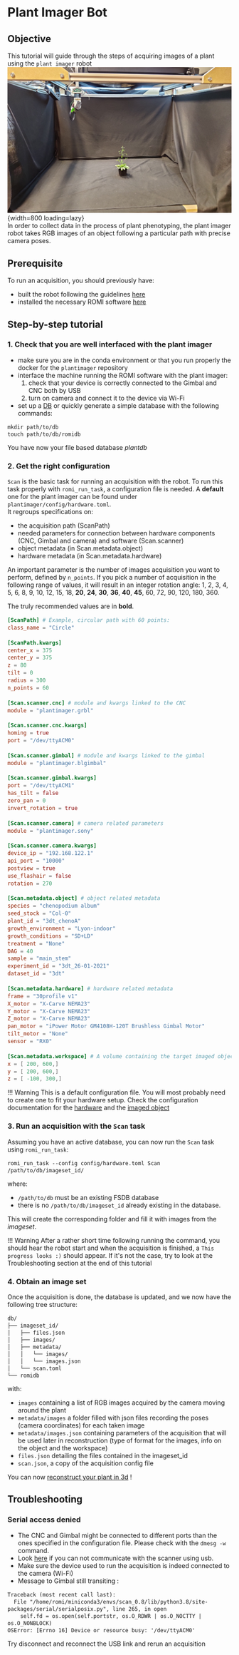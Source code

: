 Plant Imager Bot
===

## Objective

This tutorial will guide through the steps of acquiring images of a plant using the `plant imager` robot  
![Dense Colmap reconstruction](../../assets/images/plant_imager.jpg){width=800 loading=lazy}  
In order to collect data in the process of plant phenotyping, the plant imager robot takes RGB images of an object following a particular path with precise camera poses.

## Prerequisite

To run an acquisition, you should previously have:

* built the robot following the guidelines [here](../build_v2/index.md)
* installed the necessary ROMI software [here](../install/plant_imager_setup.md)

## Step-by-step tutorial

### 1. Check that you are well interfaced with the plant imager

- make sure you are in the conda environment or that you run properly the docker for the `plantimager` repository
- interface the machine running the ROMI software with the plant imager:
    1. check that your device is correctly connected to the Gimbal and CNC both by USB
    2. turn on camera and connect it to the device via Wi-Fi
- set up a [DB](../specifications/data.md) or quickly generate a simple database with the following commands:

```shell
mkdir path/to/db
touch path/to/db/romidb
```

You have now your file based database *plantdb*

### 2. Get the right configuration

`Scan` is the basic task for running an acquisition with the robot.
To run this task properly with `romi_run_task`, a configuration file is needed.
A **default** one for the plant imager can be found under `plantimager/config/hardware.toml`.  
It regroups specifications on:

- the acquisition path (ScanPath)
- needed parameters for connection between hardware components (CNC, Gimbal and camera) and software (Scan.scanner)
- object metadata (in Scan.metadata.object)
- hardware metadata (in Scan.metadata.hardware)

An important parameter is the number of images acquisition you want to perform, defined by `n_points`.
If you pick a number of acquisition in the following range of values, it will result in an integer rotation angle:
1, 2, 3, 4, 5, 6, 8, 9, 10, 12, 15, 18, **20**, **24**, **30**, **36**, **40**, **45**, 60, 72, 90, 120, 180, 360.

The truly recommended values are in **bold**.

```toml
[ScanPath] # Example, circular path with 60 points:
class_name = "Circle"

[ScanPath.kwargs]
center_x = 375
center_y = 375
z = 80
tilt = 0
radius = 300
n_points = 60

[Scan.scanner.cnc] # module and kwargs linked to the CNC
module = "plantimager.grbl"

[Scan.scanner.cnc.kwargs]
homing = true
port = "/dev/ttyACM0"

[Scan.scanner.gimbal] # module and kwargs linked to the gimbal
module = "plantimager.blgimbal"

[Scan.scanner.gimbal.kwargs]
port = "/dev/ttyACM1"
has_tilt = false
zero_pan = 0
invert_rotation = true

[Scan.scanner.camera] # camera related parameters
module = "plantimager.sony"

[Scan.scanner.camera.kwargs]
device_ip = "192.168.122.1"
api_port = "10000"
postview = true
use_flashair = false
rotation = 270

[Scan.metadata.object] # object related metadata
species = "chenopodium album"
seed_stock = "Col-0"
plant_id = "3dt_chenoA"
growth_environment = "Lyon-indoor"
growth_conditions = "SD+LD"
treatment = "None"
DAG = 40
sample = "main_stem"
experiment_id = "3dt_26-01-2021"
dataset_id = "3dt"

[Scan.metadata.hardware] # hardware related metadata
frame = "30profile v1"
X_motor = "X-Carve NEMA23"
Y_motor = "X-Carve NEMA23"
Z_motor = "X-Carve NEMA23"
pan_motor = "iPower Motor GM4108H-120T Brushless Gimbal Motor"
tilt_motor = "None"
sensor = "RX0"

[Scan.metadata.workspace] # A volume containing the target imaged object
x = [ 200, 600,]
y = [ 200, 600,]
z = [ -100, 300,]
```

!!! Warning
    This is a default configuration file.
    You will most probably need to create one to fit your hardware setup.
    Check the configuration documentation for the [hardware](../metadata/hardware_metadata.md) and the [imaged object](../metadata/biological_metadata.md)

### 3. Run an acquisition with the `Scan` task

Assuming you have an active database, you can now run the `Scan` task using `romi_run_task`:

```shell
romi_run_task --config config/hardware.toml Scan /path/to/db/imageset_id/
```

where:

- `/path/to/db` must be an existing FSDB database
- there is no `/path/to/db/imageset_id` already existing in the database.

This will create the corresponding folder and fill it with images from the _imageset_.

!!! Warning
    After a rather short time following running the command, you should hear the robot start and when the acquisition is finished, a `This progress looks :)` should appear.
    If it's not the case, try to look at the Troubleshooting section at the end of this tutorial

### 4. Obtain an image set

Once the acquisition is done, the database is updated, and we now have the following tree structure:

```
db/
├── imageset_id/
│   ├── files.json
│   ├── images/
│   ├── metadata/
│   │   └── images/
│   │   └── images.json
│   └── scan.toml
└── romidb
```

with:

- `images` containing a list of RGB images acquired by the camera moving around the plant
- `metadata/images` a folder filled with json files recording the poses (camera coordinates) for each taken image
- `metadata/images.json` containing parameters of the acquisition that will be used later in reconstruction (type of format for the images, info on the object and the workspace)
- `files.json` detailing the files contained in the imageset_id
- `scan.json`, a copy of the acquisition config file

You can now [reconstruct your plant in 3d](reconstruct_scan.md) !

## Troubleshooting

### Serial access denied

* The CNC and Gimbal might be connected to different ports than the ones specified in the configuration file. Please check with the `dmesg -w` command.
* Look [here](../build_v2/troubleshooting.md#serial-access-denied) if you can not communicate with the scanner using usb.
* Make sure the device used to run the acquisition is indeed connected to the camera (Wi-Fi)
* Message to Gimbal still transiting :

```shell
Traceback (most recent call last):
  File "/home/romi/miniconda3/envs/scan_0.8/lib/python3.8/site-packages/serial/serialposix.py", line 265, in open
    self.fd = os.open(self.portstr, os.O_RDWR | os.O_NOCTTY | os.O_NONBLOCK)
OSError: [Errno 16] Device or resource busy: '/dev/ttyACM0'
```

Try disconnect and reconnect the USB link and rerun an acquisition
